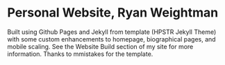 # Personal Website, Ryan Weightman

Built using Github Pages and Jekyll from template (HPSTR Jekyll Theme) with some custom enhancements to homepage, biographical pages, and mobile scaling. See the Website Build section of my site for more information. Thanks to mmistakes for the template.
